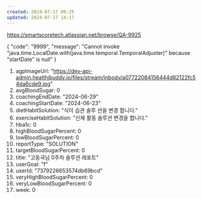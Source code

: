 ```yaml
---
created: 2024-07-17 09:25
updated: 2024-07-17 14:17
---
```

https://smartscoretech.atlassian.net/browse/QA-9925


{
    "code": "9999",
    "message": "Cannot invoke \"java.time.LocalDate.with(java.time.temporal.TemporalAdjuster)\" because \"startDate\" is null"
}

1. agpImageUrl: "https://dev-api-admin.healthibuddy.io/files/stream/inbody/a07722084156444d82122fc54da6cde9.jpg"
2. avgBloodSugar: 0
3. coachingEndDate: "2024-06-29"
4. coachingStartDate: "2024-06-23"
5. dietHabitSolution: "식이 습관 솔루 션을 변경 합니다."
6. exerciseHabitSolution: "신체 활동 솔루션 변경을 합니다."
7. hba1c: 0
8. highBloodSugarPercent: 0
9. lowBloodSugarPercent: 0
10. reportType: "SOLUTION"
11. targetBloodSugarPercent: 0
12. title: "고동국님 0주차 솔루션 레포트"
13. userGoal: "f"
14. userId: "7379226653574db69bcd"
15. veryHighBloodSugarPercent: 0
16. veryLowBloodSugarPercent: 0
17. week: 0